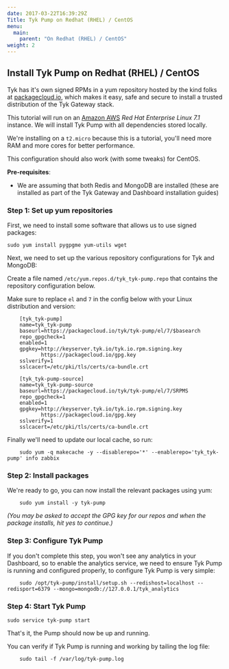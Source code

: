 ```yaml
---
date: 2017-03-22T16:39:29Z
Title: Tyk Pump on Redhat (RHEL) / CentOS
menu:
  main:
    parent: "On Redhat (RHEL) / CentOS"
weight: 2 
---
```


## <a name="install-tyk-redhat"></a>Install Tyk Pump on Redhat (RHEL) / CentOS

Tyk has it's own signed RPMs in a yum repository hosted by the kind folks at [packagecloud.io][1], which makes it easy, safe and secure to install a trusted distribution of the Tyk Gateway stack.

This tutorial will run on an [Amazon AWS][2] *Red Hat Enterprise Linux 7.1* instance. We will install Tyk Pump with all dependencies stored locally.

We're installing on a `t2.micro` because this is a tutorial, you'll need more RAM and more cores for better performance.

This configuration should also work (with some tweaks) for CentOS.

**Pre-requisites**:

*   We are assuming that both Redis and MongoDB are installed (these are installed as part of the Tyk Gateway and Dashboard installation guides)

### Step 1: Set up yum repositories

First, we need to install some software that allows us to use signed packages:

    sudo yum install pygpgme yum-utils wget
    

Next, we need to set up the various repository configurations for Tyk and MongoDB:

Create a file named `/etc/yum.repos.d/tyk_tyk-pump.repo` that contains the repository configuration below.

Make sure to replace `el` and `7` in the config below with your Linux distribution and version:
```
    [tyk_tyk-pump]
    name=tyk_tyk-pump
    baseurl=https://packagecloud.io/tyk/tyk-pump/el/7/$basearch
    repo_gpgcheck=1
    enabled=1
    gpgkey=http://keyserver.tyk.io/tyk.io.rpm.signing.key
           https://packagecloud.io/gpg.key
    sslverify=1
    sslcacert=/etc/pki/tls/certs/ca-bundle.crt
    
    [tyk_tyk-pump-source]
    name=tyk_tyk-pump-source
    baseurl=https://packagecloud.io/tyk/tyk-pump/el/7/SRPMS
    repo_gpgcheck=1
    enabled=1
    gpgkey=http://keyserver.tyk.io/tyk.io.rpm.signing.key
           https://packagecloud.io/gpg.key
    sslverify=1
    sslcacert=/etc/pki/tls/certs/ca-bundle.crt
```

Finally we'll need to update our local cache, so run:
```
    sudo yum -q makecache -y --disablerepo='*' --enablerepo='tyk_tyk-pump' info zabbix
```

### Step 2: Install packages

We're ready to go, you can now install the relevant packages using yum:
```
    sudo yum install -y tyk-pump
```

*(You may be asked to accept the GPG key for our repos and when the package installs, hit yes to continue.)*

### Step 3: Configure Tyk Pump

If you don't complete this step, you won't see any analytics in your Dashboard, so to enable the analytics service, we need to ensure Tyk Pump is running and configured properly, to configure Tyk Pump is very simple:
```
    sudo /opt/tyk-pump/install/setup.sh --redishost=localhost --redisport=6379 --mongo=mongodb://127.0.0.1/tyk_analytics
```
### Step 4: Start Tyk Pump

    sudo service tyk-pump start    
    

That's it, the Pump should now be up and running.

You can verify if Tyk Pump is running and working by tailing the log file:
```
    sudo tail -f /var/log/tyk-pump.log
```
 [1]: https://packagecloud.io
 [2]: http://aws.amazon.com
